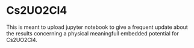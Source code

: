 # Cs2UO2Cl4

This is meant to upload jupyter notebook to give a frequent update about the results concerning a physical meaningfull embedded potential for Cs2UO2Cl4.

